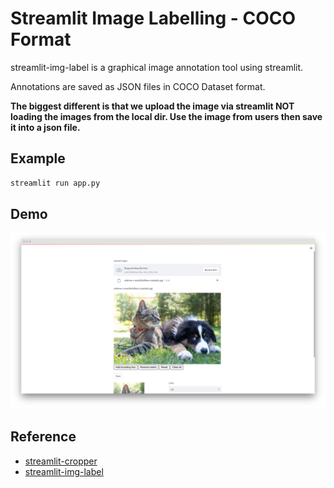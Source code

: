 # Streamlit Image Labelling - COCO Format

streamlit-img-label is a graphical image annotation tool using streamlit. 

Annotations are saved as JSON files in COCO Dataset format.

**The biggest different is that we upload the image via streamlit NOT loading the images from the local dir. Use the image from users then save it into a json file.**

## Example
```sh
streamlit run app.py
```

## Demo
![Demo](asset/1.png)

## Reference

- [streamlit-cropper](https://github.com/turner-anderson/streamlit-cropper)
- [streamlit-img-label](https://github.com/lit26/streamlit-img-label)
